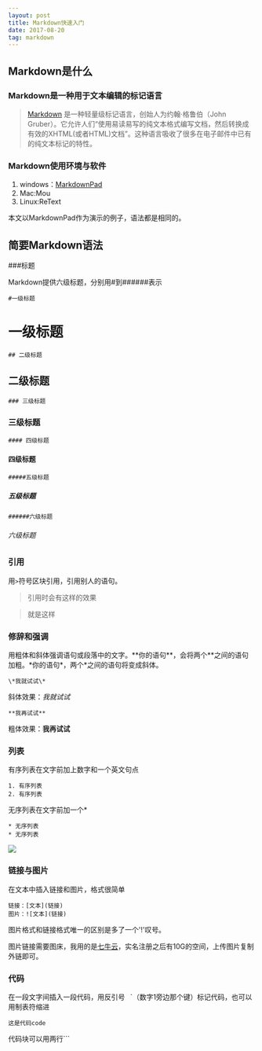 ```yaml
---
layout: post
title: Markdown快速入门
date: 2017-08-20 
tag: markdown
---
```


## Markdown是什么

### Markdown是一种用于文本编辑的标记语言
>[Markdown](https://zh.wikipedia.org/wiki/Markdown "wikipedia") 是一种轻量级标记语言，创始人为约翰·格鲁伯（John Gruber）。它允许人们“使用易读易写的纯文本格式编写文档，然后转换成有效的XHTML(或者HTML)文档”。这种语言吸收了很多在电子邮件中已有的纯文本标记的特性。


### Markdown使用环境与软件

1. windows：[MarkdownPad](https://markdownpad.com/ "markdownpad")
2. Mac:Mou
3. Linux:ReText

本文以MarkdownPad作为演示的例子，语法都是相同的。

## 简要Markdown语法

###标题

Markdown提供六级标题，分别用#到######表示

	#一级标题

# 一级标题

	## 二级标题

## 二级标题

	### 三级标题

### 三级标题

	#### 四级标题

#### 四级标题

	#####五级标题

##### 五级标题

	######六级标题

###### 六级标题

### 引用

用`>`符号区块引用，引用别人的语句。

>引用时会有这样的效果

>就是这样

### 修辞和强调

用粗体和斜体强调语句或段落中的文字。\**你的语句\*\*，会将两个\*\*之间的语句加粗。\*你的语句\*，两个\*之间的语句将变成斜体。
	
	\*我就试试\*

斜体效果：_我就试试_

	**我再试试**

粗体效果：**我再试试**

### 列表

有序列表在文字前加上数字和一个英文句点
	
	1. 有序列表
	2. 有序列表

无序列表在文字前加一个*
	
	* 无序列表
	* 无序列表

![](http://ouxb6nvoe.bkt.clouddn.com/2017-08-23-markdown-01.PNG)

### 链接与图片

在文本中插入链接和图片，格式很简单
	
	链接：[文本](链接)
	图片：![文本](链接)

图片格式和链接格式唯一的区别是多了一个'!'叹号。

图片链接需要图床，我用的是[七牛云](https://portal.qiniu.com/create, "七牛云")，实名注册之后有10G的空间，上传图片复制外链即可。

### 代码

在一段文字间插入一段代码，用反引号` ` `（数字1旁边那个键）标记代码，也可以用制表符缩进
	
	这是代码code

代码块可以用两行```
